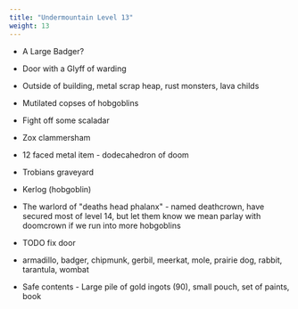 ```yaml
---
title: "Undermountain Level 13"
weight: 13
---
```


- A Large Badger?
- Door with a Glyff of warding
- Outside of building, metal scrap heap, rust monsters, lava childs
- Mutilated copses of hobgoblins
- Fight off some scaladar

- Zox clammersham
- 12 faced metal item - dodecahedron of doom

- Trobians graveyard

- Kerlog (hobgoblin)
- The warlord of "deaths head phalanx" - named deathcrown, have secured most of level 14, but let them know we mean parlay with doomcrown if we run into more hobgoblins

- TODO fix door
- armadillo, badger, chipmunk, gerbil, meerkat, mole, prairie dog, rabbit, tarantula, wombat
- Safe contents - Large pile of gold ingots (90), small pouch, set of paints, book
